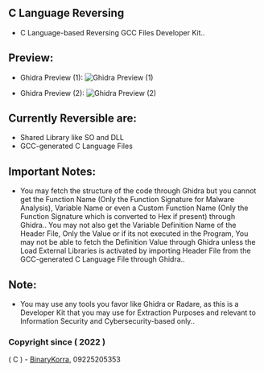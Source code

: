 ## C Language Reversing
* C Language-based Reversing GCC Files Developer Kit..

## Preview:
* Ghidra Preview (1):
![Ghidra Preview (1)](https://raw.githubusercontent.com/binarykorra/CLangReversing/main/previews/ghidra_1.png)

* Ghidra Preview (2):
![Ghidra Preview (2)](https://raw.githubusercontent.com/binarykorra/CLangReversing/main/previews/ghidra_2.png)

## Currently Reversible are:
* Shared Library like SO and DLL
* GCC-generated C Language Files

## Important Notes:
* You may fetch the structure of the code through Ghidra but you cannot get the Function Name (Only the Function Signature for Malware Analysis), Variable Name or even a Custom Function Name (Only the Function Signature which is converted to Hex if present) through Ghidra.. You may not also get the Variable Definition Name of the Header File, Only the Value or if its not executed in the Program, You may not be able to fetch the Definition Value through Ghidra unless the Load External Libraries is activated by importing Header File from the GCC-generated C Language File through Ghidra..

## Note:
* You may use any tools you favor like Ghidra or Radare, as this is a Developer Kit that you may use for Extraction Purposes and relevant to Information Security and Cybersecurity-based only..

### Copyright since ( 2022 )
( C ) - [BinaryKorra](https://github.com/binarykorra), 09225205353
